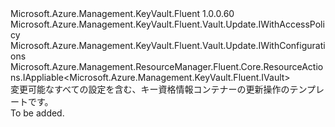 <Type Name="IUpdate" FullName="Microsoft.Azure.Management.KeyVault.Fluent.Vault.Update.IUpdate">
  <TypeSignature Language="C#" Value="public interface IUpdate : Microsoft.Azure.Management.KeyVault.Fluent.Vault.Update.IWithAccessPolicy, Microsoft.Azure.Management.KeyVault.Fluent.Vault.Update.IWithConfigurations, Microsoft.Azure.Management.ResourceManager.Fluent.Core.ResourceActions.IAppliable&lt;Microsoft.Azure.Management.KeyVault.Fluent.IVault&gt;" />
  <TypeSignature Language="ILAsm" Value=".class public interface auto ansi abstract IUpdate implements class Microsoft.Azure.Management.KeyVault.Fluent.Vault.Update.IWithAccessPolicy, class Microsoft.Azure.Management.KeyVault.Fluent.Vault.Update.IWithConfigurations, class Microsoft.Azure.Management.ResourceManager.Fluent.Core.ResourceActions.IAppliable`1&lt;class Microsoft.Azure.Management.KeyVault.Fluent.IVault&gt;, class Microsoft.Azure.Management.ResourceManager.Fluent.Core.ResourceActions.IIndexable" />
  <TypeSignature Language="DocId" Value="T:Microsoft.Azure.Management.KeyVault.Fluent.Vault.Update.IUpdate" />
  <TypeSignature Language="VB.NET" Value="Public Interface IUpdate&#xA;Implements IAppliable(Of IVault), IWithAccessPolicy, IWithConfigurations" />
  <TypeSignature Language="F#" Value="type IUpdate = interface&#xA;    interface IAppliable&lt;IVault&gt;&#xA;    interface IIndexable&#xA;    interface IWithAccessPolicy&#xA;    interface IWithConfigurations" />
  <AssemblyInfo>
    <AssemblyName>Microsoft.Azure.Management.KeyVault.Fluent</AssemblyName>
    <AssemblyVersion>1.0.0.60</AssemblyVersion>
  </AssemblyInfo>
  <Interfaces>
    <Interface>
      <InterfaceName>Microsoft.Azure.Management.KeyVault.Fluent.Vault.Update.IWithAccessPolicy</InterfaceName>
    </Interface>
    <Interface>
      <InterfaceName>Microsoft.Azure.Management.KeyVault.Fluent.Vault.Update.IWithConfigurations</InterfaceName>
    </Interface>
    <Interface>
      <InterfaceName>Microsoft.Azure.Management.ResourceManager.Fluent.Core.ResourceActions.IAppliable&lt;Microsoft.Azure.Management.KeyVault.Fluent.IVault&gt;</InterfaceName>
    </Interface>
  </Interfaces>
  <Docs>
    <summary>
            変更可能なすべての設定を含む、キー資格情報コンテナーの更新操作のテンプレートです。
            </summary>
    <remarks>To be added.</remarks>
  </Docs>
  <Members />
</Type>